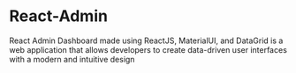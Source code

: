 # React-Admin
React Admin Dashboard made using ReactJS, MaterialUI, and DataGrid is a web application that allows developers to create data-driven user interfaces with a modern and intuitive design
